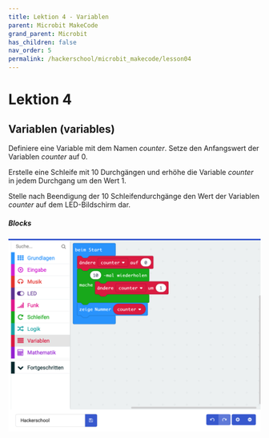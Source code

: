 ```yaml
---
title: Lektion 4 - Variablen
parent: Microbit MakeCode
grand_parent: Microbit
has_children: false
nav_order: 5
permalink: /hackerschool/microbit_makecode/lesson04
---
```


# Lektion 4

## Variablen (variables)

Definiere eine Variable mit dem Namen _counter_. Setze den Anfangswert der Variablen _counter_ auf 0.

Erstelle eine Schleife mit 10 Durchgängen und erhöhe die Variable _counter_ in jedem Durchgang um den Wert 1.

Stelle nach Beendigung der 10 Schleifendurchgänge den Wert der Variablen _counter_ auf dem LED-Bildschirm dar.

##### Blocks

![Screenshot](./screenshot.png "Screenshot")
